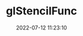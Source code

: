 ---
title: glStencilFunc
permalink: /glsc/glStencilFunc
date: 2022-07-12 11:23:10
tags: [OpenGL,OpenGL SC,OpenGL SC 1.0,OpenGL SC 1.0.1,OpenGL SC 2.0]
keywords: [OpenGL,OpenGL SC,OpenGL SC 1.0,OpenGL SC 1.0.1,OpenGL SC 2.0]
categories: OpenGL
index_img: /img/opengl.jpg
---